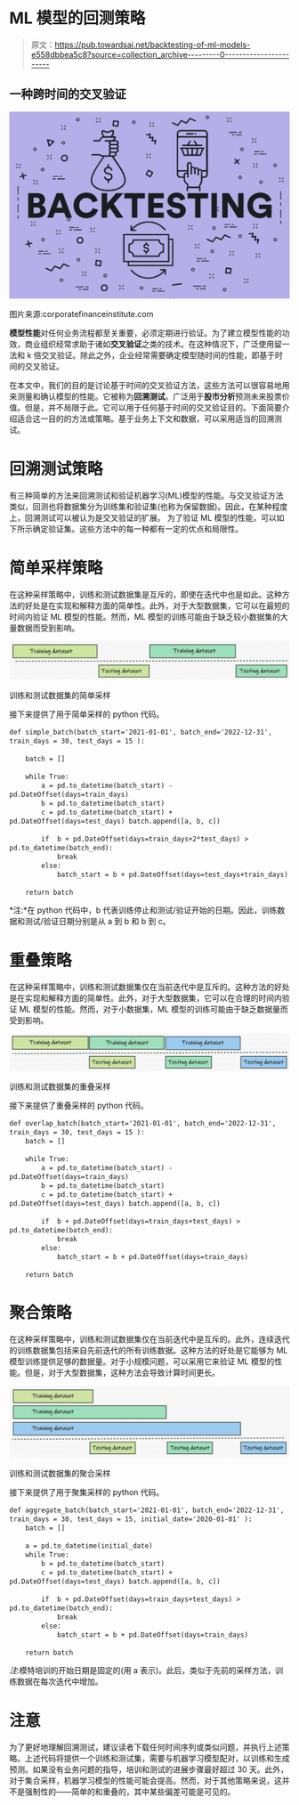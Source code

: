 # ML 模型的回测策略

> 原文：<https://pub.towardsai.net/backtesting-of-ml-models-e558dbbea5c8?source=collection_archive---------0----------------------->

## 一种跨时间的交叉验证

![](img/4c417eb5615ba3651d88e23d4a1ae28b.png)

图片来源:corporatefinanceinstitute.com

**模型性能**对任何业务流程都至关重要，必须定期进行验证。为了建立模型性能的功效，商业组织经常求助于诸如**交叉验证**之类的技术。在这种情况下，广泛使用留一法和 k 倍交叉验证。除此之外，企业经常需要确定模型随时间的性能，即基于时间的交叉验证。

在本文中，我们的目的是讨论基于时间的交叉验证方法，这些方法可以很容易地用来测量和确认模型的性能。它被称为**回溯测试**。广泛用于**股市分析**预测未来股票价值。但是，并不局限于此。它可以用于任何基于时间的交叉验证目的。下面简要介绍适合这一目的的方法或策略。基于业务上下文和数据，可以采用适当的回溯测试。

# 回溯测试策略

有三种简单的方法来回溯测试和验证机器学习(ML)模型的性能。与交叉验证方法类似，回测也将数据集分为训练集和验证集(也称为保留数据)。因此，在某种程度上，回溯测试可以被认为是交叉验证的扩展。
为了验证 ML 模型的性能，可以如下所示确定验证集。这些方法中的每一种都有一定的优点和局限性。

# **简单采样策略**

在这种采样策略中，训练和测试数据集是互斥的，即使在迭代中也是如此。这种方法的好处是在实现和解释方面的简单性。此外，对于大型数据集，它可以在最短的时间内验证 ML 模型的性能。然而，ML 模型的训练可能由于缺乏较小数据集的大量数据而受到影响。

![](img/c63113c9b21859884598ff244934601c.png)

训练和测试数据集的简单采样

接下来提供了用于简单采样的 python 代码。

```
def simple_batch(batch_start='2021-01-01', batch_end='2022-12-31', train_days = 30, test_days = 15 ):

    batch = []

    while True:
        a = pd.to_datetime(batch_start) - pd.DateOffset(days=train_days)
        b = pd.to_datetime(batch_start)
        c = pd.to_datetime(batch_start) + pd.DateOffset(days=test_days) batch.append([a, b, c])

        if  b + pd.DateOffset(days=train_days+2*test_days) > pd.to_datetime(batch_end):
            break
        else:
            batch_start = b + pd.DateOffset(days=test_days+train_days)

    return batch
```

*注:*在 python 代码中，b 代表训练停止和测试/验证开始的日期。因此，训练数据和测试/验证日期分别是从 a 到 b 和 b 到 c。

# **重叠策略**

在这种采样策略中，训练和测试数据集仅在当前迭代中是互斥的。这种方法的好处是在实现和解释方面的简单性。此外，对于大型数据集，它可以在合理的时间内验证 ML 模型的性能。然而，对于小数据集，ML 模型的训练可能由于缺乏数据量而受到影响。

![](img/6681d5b7b503771ce3e4cb9a3fc5db9b.png)

训练和测试数据集的重叠采样

接下来提供了重叠采样的 python 代码。

```
def overlap_batch(batch_start='2021-01-01', batch_end='2022-12-31', train_days = 30, test_days = 15 ):
    batch = []

    while True:
        a = pd.to_datetime(batch_start) - pd.DateOffset(days=train_days)
        b = pd.to_datetime(batch_start)
        c = pd.to_datetime(batch_start) + pd.DateOffset(days=test_days) batch.append([a, b, c])

        if  b + pd.DateOffset(days=train_days+test_days) > pd.to_datetime(batch_end):
            break
        else:
            batch_start = b + pd.DateOffset(days=train_days)

    return batch
```

# **聚合策略**

在这种采样策略中，训练和测试数据集仅在当前迭代中是互斥的。此外，连续迭代的训练数据集包括来自先前迭代的所有训练数据。这种方法的好处是它能够为 ML 模型训练提供足够的数据量。对于小规模问题，可以采用它来验证 ML 模型的性能。但是，对于大型数据集，这种方法会导致计算时间更长。

![](img/b5bb18df3c5b601e92819d7e0510b42c.png)

训练和测试数据集的聚合采样

接下来提供了用于聚集采样的 python 代码。

```
def aggregate_batch(batch_start='2021-01-01', batch_end='2022-12-31', train_days = 30, test_days = 15, initial_date='2020-01-01' ):
    batch = []

    a = pd.to_datetime(initial_date)
    while True:
        b = pd.to_datetime(batch_start)
        c = pd.to_datetime(batch_start) + pd.DateOffset(days=test_days) batch.append([a, b, c])

        if  b + pd.DateOffset(days=train_days+test_days) > pd.to_datetime(batch_end):
            break
        else:
            batch_start = b + pd.DateOffset(days=train_days)

    return batch
```

*注*:模特培训的开始日期是固定的(用 a 表示)。此后，类似于先前的采样方法，训练数据在每次迭代中增加。

# 注意

为了更好地理解回溯测试，建议读者下载任何时间序列或类似问题，并执行上述策略。上述代码将提供一个训练和测试集，需要与机器学习模型配对，以训练和生成预测。如果没有业务问题的指导，培训和测试的进展步骤最好超过 30 天。此外，对于集合采样，机器学习模型的性能可能会提高。然而，对于其他策略来说，这并不是强制性的——简单的和重叠的，其中某些偏差可能是可见的。
